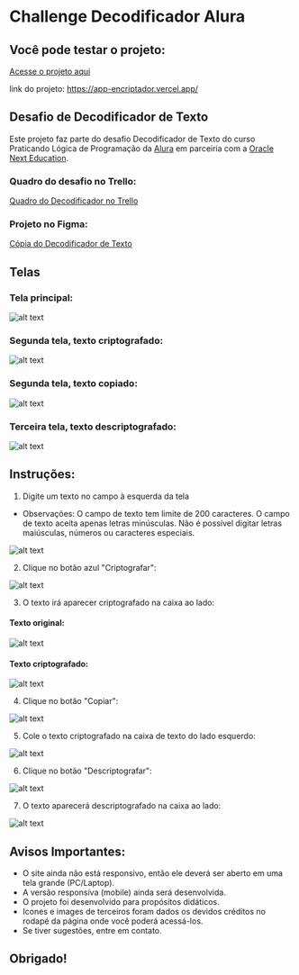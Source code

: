 # Challenge Decodificador Alura

## Você pode testar o projeto:

<a href="https://app-encriptador.vercel.app/">Acesse o projeto aqui</a>

link do projeto: https://app-encriptador.vercel.app/

## Desafio de Decodificador de Texto

Este projeto faz parte do desafio Decodificador de Texto do curso Praticando Lógica de Programação da <a href="https://www.alura.com.br/" target="_blank">Alura</a> em parceiria com a <a href="https://www.oracle.com/br/education/oracle-next-education/" target="_blank" >Oracle Next Education</a>.

### Quadro do desafio no Trello:

<a href="https://trello.com/b/kYOBy8Aq/desafio-decodificador-alura" target="_blank">Quadro do Decodificador no Trello</a>

### Projeto no Figma:

 <a href="https://www.figma.com/design/edqRiWIbTxSbuaQtONqtJI/Alura-Challenge---Desafio-1---L%C3%B3gica-(Copy)?node-id=0-1&t=Ts3eSEsbmkq89jU9-0" target="_blank">Cópia do Decodificador de Texto</a>


## Telas

### Tela principal:
![alt text](/assets/tela-inicial.png)

### Segunda tela, texto criptografado:
![alt text](/assets/tela-criptografado.png)

### Segunda tela, texto copiado:
![alt text](/assets/tela-criptografar-02.png)

### Terceira tela, texto descriptografado:
![alt text](/assets/tela-descriptografar.png)

## Instruções:

1. Digite um texto no campo à esquerda da tela
- Observações:
    O campo de texto tem limite de 200 caracteres.
    O campo de texto aceita apenas letras minúsculas.
    Não é possível digitar letras maiúsculas, números ou caracteres especiais.

![alt text](/assets/textarea.png)

2. Clique no botão azul "Criptografar":

![alt text](/assets/botao-criptografar.png)

3. O texto irá aparecer criptografado na caixa ao lado:

#### Texto original:
![alt text](/assets/texto-original.png)

#### Texto criptografado:
![alt text](/assets/texto-criptografado.png)

4. Clique no botão "Copiar":

![alt text](/assets/botao-copiar.png)

5. Cole o texto criptografado na caixa de texto do lado esquerdo:

![alt text](/assets/texto-criptografado-02.png)

6. Clique no botão "Descriptografar":

![alt text](/assets/botao-descriptografar.png)

7. O texto aparecerá descriptografado na caixa ao lado:

![alt text](/assets/texto-descriptografado-final.png)


## Avisos Importantes:

- O site ainda não está responsivo, então ele deverá ser aberto em uma tela grande (PC/Laptop).
- A versão responsíva (mobile) ainda será desenvolvida.
- O projeto foi desenvolvido para propósitos didáticos.
- Icones e images de terceiros foram dados os devidos créditos no rodapé da página onde você poderá acessá-los.
- Se tiver sugestões, entre em contato.

## Obrigado!